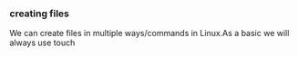 ### creating files

We can create files in multiple ways/commands in Linux.As a basic we will always use touch 
